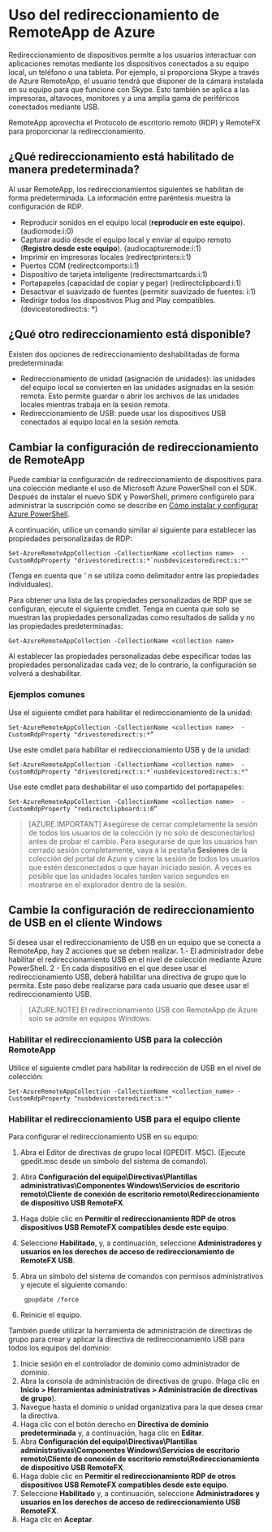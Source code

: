 <properties
    pageTitle="Uso del redireccionamiento en Azure RemoteApp | Microsoft Azure"
    description="Obtenga información acerca de cómo configurar y usar el redireccionamiento en RemoteApp"
    services="remoteapp"
    documentationCenter=""
    authors="lizap"
    manager="mbaldwin" />

<tags
    ms.service="remoteapp"
    ms.workload="compute"
    ms.tgt_pltfrm="na"
    ms.devlang="na"
    ms.topic="article"
    ms.date="05/13/2016"
    ms.author="elizapo" />

# Uso del redireccionamiento de RemoteApp de Azure

Redireccionamiento de dispositivos permite a los usuarios interactuar con aplicaciones remotas mediante los dispositivos conectados a su equipo local, un teléfono o una tableta. Por ejemplo, si proporciona Skype a través de Azure RemoteApp, el usuario tendrá que disponer de la cámara instalada en su equipo para que funcione con Skype. Esto también se aplica a las impresoras, altavoces, monitores y a una amplia gama de periféricos conectados mediante USB.

RemoteApp aprovecha el Protocolo de escritorio remoto (RDP) y RemoteFX para proporcionar la redireccionamiento.

## ¿Qué redireccionamiento está habilitado de manera predeterminada?
Al usar RemoteApp, los redireccionamientos siguientes se habilitan de forma predeterminada. La información entre paréntesis muestra la configuración de RDP.

- Reproducir sonidos en el equipo local (**reproducir en este equipo**). (audiomode:i:0)
- Capturar audio desde el equipo local y enviar al equipo remoto (**Registro desde este equipo**). (audiocapturemode:i:1)
- Imprimir en impresoras locales (redirectprinters:i:1)
- Puertos COM (redirectcomports:i:1)
- Dispositivo de tarjeta inteligente (redirectsmartcards:i:1)
- Portapapeles (capacidad de copiar y pegar) (redirectclipboard:i:1)
- Desactivar el suavizado de fuentes (permitir suavizado de fuentes: i:1)
- Redirigir todos los dispositivos Plug and Play compatibles. (devicestoredirect:s: *)

## ¿Qué otro redireccionamiento está disponible?
Existen dos opciones de redireccionamiento deshabilitadas de forma predeterminada:

- Redireccionamiento de unidad (asignación de unidades): las unidades del equipo local se convierten en las unidades asignadas en la sesión remota. Esto permite guardar o abrir los archivos de las unidades locales mientras trabaja en la sesión remota.
- Redireccionamiento de USB: puede usar los dispositivos USB conectados al equipo local en la sesión remota.

## Cambiar la configuración de redireccionamiento de RemoteApp
Puede cambiar la configuración de redireccionamiento de dispositivos para una colección mediante el uso de Microsoft Azure PowerShell con el SDK. Después de instalar el nuevo SDK y PowerShell, primero configúrelo para administrar la suscripción como se describe en [Cómo instalar y configurar Azure PowerShell](../powershell-install-configure.md).

A continuación, utilice un comando similar al siguiente para establecer las propiedades personalizadas de RDP:

	Set-AzureRemoteAppCollection -CollectionName <collection name>  -CustomRdpProperty "drivestoredirect:s:*`nusbdevicestoredirect:s:*"

(Tenga en cuenta que *' n* se utiliza como delimitador entre las propiedades individuales).

Para obtener una lista de las propiedades personalizadas de RDP que se configuran, ejecute el siguiente cmdlet. Tenga en cuenta que solo se muestran las propiedades personalizadas como resultados de salida y no las propiedades predeterminadas:

    Get-AzureRemoteAppCollection -CollectionName <collection name>

Al establecer las propiedades personalizadas debe especificar todas las propiedades personalizadas cada vez; de lo contrario, la configuración se volverá a deshabilitar.

### Ejemplos comunes
Use el siguiente cmdlet para habilitar el redireccionamiento de la unidad:

	Set-AzureRemoteAppCollection -CollectionName <collection name>  -CustomRdpProperty "drivestoredirect:s:*”

Use este cmdlet para habilitar el redireccionamiento USB y de la unidad:

	Set-AzureRemoteAppCollection -CollectionName <collection name>  -CustomRdpProperty "drivestoredirect:s:*`nusbdevicestoredirect:s:*"

Use este cmdlet para deshabilitar el uso compartido del portapapeles:

	Set-AzureRemoteAppCollection -CollectionName <collection name>  -CustomRdpProperty "redirectclipboard:i:0”

> [AZURE.IMPORTANT] Asegúrese de cerrar completamente la sesión de todos los usuarios de la colección (y no solo de desconectarlos) antes de probar el cambio. Para asegurarse de que los usuarios han cerrado sesión completamente, vaya a la pestaña **Sesiones** de la colección del portal de Azure y cierre la sesión de todos los usuarios que estén desconectados o que hayan iniciado sesión. A veces es posible que las unidades locales tarden varios segundos en mostrarse en el explorador dentro de la sesión.

## Cambie la configuración de redireccionamiento de USB en el cliente Windows

Si desea usar el redireccionamiento de USB en un equipo que se conecta a RemoteApp, hay 2 acciones que se deben realizar. 1.- El administrador debe habilitar el redireccionamiento USB en el nivel de colección mediante Azure PowerShell. 2 - En cada dispositivo en el que desee usar el redireccionamiento USB, deberá habilitar una directiva de grupo que lo permita. Este paso debe realizarse para cada usuario que desee usar el redireccionamiento USB.

> [AZURE.NOTE] El redireccionamiento USB con RemoteApp de Azure solo se admite en equipos Windows.

### Habilitar el redireccionamiento USB para la colección RemoteApp
Utilice el siguiente cmdlet para habilitar la redirección de USB en el nivel de colección:

    Set-AzureRemoteAppCollection -CollectionName <collection_name> -CustomRdpProperty "nusbdevicestoredirect:s:*"

### Habilitar el redireccionamiento USB para el equipo cliente

Para configurar el redireccionamiento USB en su equipo:

1. Abra el Editor de directivas de grupo local (GPEDIT. MSC). (Ejecute gpedit.msc desde un símbolo del sistema de comando).
2. Abra **Configuración del equipo\\Directivas\\Plantillas administrativas\\Componentes Windows\\Servicios de escritorio remoto\\Cliente de conexión de escritorio remoto\\Redireccionamiento de dispositivo USB RemoteFX**.
3. Haga doble clic en **Permitir el redireccionamiento RDP de otros dispositivos USB RemoteFX compatibles desde este equipo**.
4. Seleccione **Habilitado**, y, a continuación, seleccione **Administradores y usuarios en los derechos de acceso de redireccionamiento de RemoteFX USB**.
5. Abra un símbolo del sistema de comandos con permisos administrativos y ejecute el siguiente comando:

		gpupdate /force
6. Reinicie el equipo.

También puede utilizar la herramienta de administración de directivas de grupo para crear y aplicar la directiva de redireccionamiento USB para todos los equipos del dominio:

1. Inicie sesión en el controlador de dominio como administrador de dominio.
2. Abra la consola de administración de directivas de grupo. (Haga clic en **Inicio > Herramientas administrativas > Administración de directivas de grupo**).
3. Navegue hasta el dominio o unidad organizativa para la que desea crear la directiva.
4. Haga clic con el botón derecho en **Directiva de dominio predeterminada** y, a continuación, haga clic en **Editar**.
5. Abra **Configuración del equipo\\Directivas\\Plantillas administrativas\\Componentes Windows\\Servicios de escritorio remoto\\Cliente de conexión de escritorio remoto\\Redireccionamiento de dispositivo USB RemoteFX**.
6. Haga doble clic en **Permitir el redireccionamiento RDP de otros dispositivos USB RemoteFX compatibles desde este equipo**.
7. Seleccione **Habilitado** y, a continuación, seleccione **Administradores y usuarios en los derechos de acceso de redireccionamiento USB RemoteFX**.
8. Haga clic en **Aceptar**.  

<!---HONumber=AcomDC_0518_2016-->